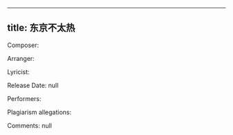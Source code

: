 
---
title: 东京不太热
---
Composer: 

Arranger: 

Lyricist: 

Release Date: null

Performers: 

Plagiarism allegations:


Comments:
null
